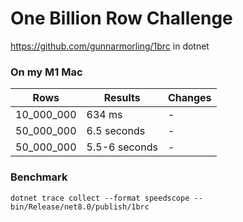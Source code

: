 # One Billion Row Challenge

https://github.com/gunnarmorling/1brc in dotnet

### On my M1 Mac

|Rows|Results|Changes|
|---|---|---|
|10_000_000|634 ms|-|
|50_000_000|6.5 seconds|-|
|50_000_000|5.5-6 seconds|-|

### Benchmark

```
dotnet trace collect --format speedscope -- bin/Release/net8.0/publish/1brc
```
